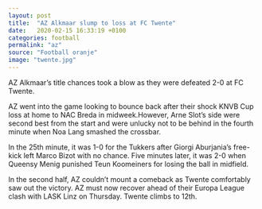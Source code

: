 ```yaml
---
layout: post  
title:  "AZ Alkmaar slump to loss at FC Twente"
date:   2020-02-15 16:33:19 +0100
categories: football
permalink: "az"
source: "Football oranje"
image: "twente.jpg"
---
```


AZ Alkmaar’s title chances took a blow as they were defeated 2-0 at FC Twente.

AZ went into the game looking to bounce back after their shock KNVB Cup loss at home to NAC Breda in midweek.However, Arne Slot’s side were second best from the start and were unlucky not to be behind in the fourth minute when Noa Lang smashed the crossbar.

In the 25th minute, it was 1-0 for the Tukkers after Giorgi Aburjania’s free-kick left Marco Bizot with no chance. Five minutes later, it was 2-0 when Queensy Menig punished Teun Koomeiners for losing the ball in midfield.

In the second half, AZ couldn’t mount a comeback as Twente comfortably saw out the victory. AZ must now recover ahead of their Europa League clash with LASK Linz on Thursday. Twente climbs to 12th.